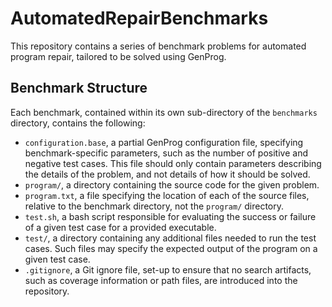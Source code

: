 # AutomatedRepairBenchmarks

This repository contains a series of benchmark problems for automated program
repair, tailored to be solved using GenProg.

## Benchmark Structure
Each benchmark, contained within its own sub-directory of the
`benchmarks` directory, contains the following:

* `configuration.base`, a partial GenProg configuration file, specifying
  benchmark-specific parameters, such as the number of positive and negative
  test cases. This file should only contain parameters describing the details
  of the problem, and not details of how it should be solved.
* `program/`, a directory containing the source code for the given problem.
* `program.txt`, a file specifying the location of each of the source files,
  relative to the benchmark directory, not the `program/` directory.
* `test.sh`, a bash script responsible for evaluating the success or failure of
  a given test case for a provided executable.
* `test/`, a directory containing any additional files needed to run the test
  cases. Such files may specify the expected output of the program on a given
  test case.
* `.gitignore`, a Git ignore file, set-up to ensure that no search artifacts,
  such as coverage information or path files, are introduced into the
  repository.
